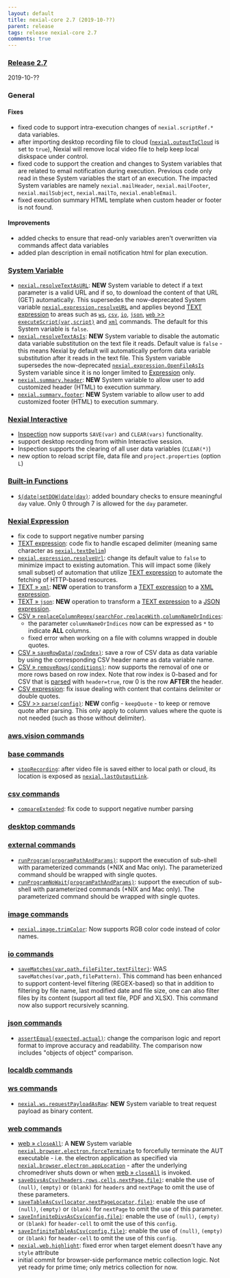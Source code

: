 ```yaml
---
layout: default
title: nexial-core 2.7 (2019-10-??)
parent: release
tags: release nexial-core 2.7
comments: true
---
```


### <a href="https://github.com/nexiality/nexial-core/releases/tag/nexial-core-v2.7_0???" class="external-link" target="_nexial_link">Release 2.7</a>
2019-10-??


### General
#### Fixes
- fixed code to support intra-execution changes of `nexial.scriptRef.*` data variables.
- after importing desktop recording file to cloud ([`nexial.outputToCloud`](../systemvars/index#nexial.outputToCloud) 
  is set to `true`), Nexial will remove local video file to help keep local diskspace under control.
- fixed code to support the creation and changes to System variables that are related to email notification during 
  execution. Previous code only read in these System variables the start of an execution. The impacted System variables 
  are namely `nexial.mailHeader`, `nexial.mailFooter`, `nexial.mailSubject`, `nexial.mailTo`, `nexial.enableEmail`.
- fixed execution summary HTML template when custom header or footer is not found.

#### Improvements
- added checks to ensure that read-only variables aren't overwritten via commands affect data variables
- added plan description in email notification html for plan execution.


### [System Variable](../systemvars)
- [`nexial.resolveTextAsURL`](../systemvars/index#nexial.resolveTextAsURL): **NEW** System variable to detect if a text 
  parameter is a valid URL and if so, to download the content of that URL (GET) automatically. This supersedes the 
  now-deprecated System variable [`nexial.expression.resolveURL`](../systemvars/index#nexial.expression.resolveURL) and
  applies beyond [TEXT expression](../expressions/TEXTexpression) to areas such as [`ws`](../commands/ws), 
  [`csv`](../commands/csv), [`io`](../commands/io), [`json`](../commands/json), 
  [`web` >> `executeScript(var,script)`](../commands/web/executeScript(var,script)) and [`xml`](../commands/xml) 
  commands. The default for this System variable is `false`.
- [`nexial.resolveTextAsIs`](../systemvars/index#nexial.resolveTextAsIs): **NEW** System variable to disable the 
  automatic data variable substitution on the text file it reads. Default value is `false` - this means Nexial by default
  will automatically perform data variable substitution after it reads in the text file. This System variable supersedes
  the now-deprecated [`nexial.expression.OpenFileAsIs`](../systemvars/index#nexial.expression.OpenFileAsIs) System
  variable since it is no longer limited to [Expression](../expressions) only.
- [`nexial.summary.header`](../systemvars/index#nexial.summary.header): **NEW** System variable to allow user to add 
  customized header (HTML) to execution summary.
- [`nexial.summary.footer`](../systemvars/index#nexial.summary.footer): **NEW** System variable to allow user to add 
  customized footer (HTML) to execution summary.


### [Nexial Interactive](../interactive)
- [Inspection](../interactive/index#inspection) now supports `SAVE(var)` and `CLEAR(vars)` functionality.
- support desktop recording from within Interactive session.
- Inspection supports the clearing of all user data variables (`CLEAR(*)`)
- new option to reload script file, data file and `project.properties` (option `L`)


### [Built-in Functions](../functions)
- [`$(date|setDOW|date|day)`](../functions/$(date).md#datesetdowdateday): added boundary checks to ensure meaningful 
  `day` value. Only 0 through 7 is allowed for the `day` parameter. 


### [Nexial Expression](../expressions)
- fix code to support negative number parsing
- [TEXT expression](../expressions/TEXTexpression): code fix to handle escaped delimiter (meaning same character as 
  [`nexial.textDelim`](../systemvars/index#nexial.textDelim))
- [`nexial.expression.resolveUrl`](../systemvars/index#nexial.expression.resolveUrl): change its default value to
  `false` to minimize impact to existing automation. This will impact some (likely small subset) of automation that
  utilize [TEXT expression](../expressions/TEXTexpression) to automate the fetching of HTTP-based resources.
- [TEXT &raquo; `xml`](../expressions/TEXTexpression#xml): **NEW** operation to transform a 
  [TEXT expression](../expressions/TEXTexpression) to a [XML expression](../expressions/XMLexpression).
- [TEXT &raquo; `json`](../expressions/TEXTexpression#json): **NEW** operation to transform a 
  [TEXT expression](../expressions/TEXTexpression) to a [JSON expression](../expressions/JSONexpression).
- [CSV &raquo; `replaceColumnRegex(searchFor,replaceWith,columnNameOrIndices`](../expressions/CSVexpression#replacecolumnregexsearchforreplacewithcolumnnameorindices):
  - the parameter `columnNameOrIndices` now can be expressed as `*` to indicate **ALL** columns.
  - fixed error when working on a file with columns wrapped in double quotes.
- [CSV &raquo; `saveRowData(rowIndex)`](../expressions/CSVexpression#saveRowData(rowIndex)): save a row of CSV data
  as data variable by using the corresponding CSV header name as data variable name.
- [CSV &raquo; `removeRows(conditions)`](../expressions/CSVexpression#removerowsconditions): now supports the 
  removal of one or more rows based on row index. Note that row index is 0-based and for CSV that is 
  [parsed](../expressions/CSVexpression#parseconfig) with `header=true`, row 0 is the row **AFTER** the header.
- [CSV expression](../expressions/CSVexpression): fix issue dealing with content that contains delimiter or double quotes.
- [CSV >> `parse(config)`](../expressions/CSVexpression#parseconfig): **NEW** config - `keepQuote` - to keep or remove
  quote after parsing. This only apply to column values where the quote is not needed (such as those without delimiter).


### [aws.vision commands](../commands/aws.vision)


### [base commands](../commands/base)
- [`stopRecording`](../commands/base/stopRecording()): after video file is saved either to local path or cloud, its 
  location is exposed as [`nexial.lastOutputLink`](../systemvars/index#nexial.lastOutputLink).


### [csv commands](../commands/csv)
- [`compareExtended`](../commands/csv/compareExtended(var,profile,expected,actual)): fix code to support negative 
  number parsing


### [desktop commands](../commands/desktop)


### [external commands](../commands/external)
- [`runProgram(programPathAndParams)`](../commands/external/runProgram(programPathAndParams)): support the execution 
  of sub-shell with parameterized commands (*NIX and Mac only). The parameterized command should be wrapped with single 
  quotes.
- [`runProgramNoWait(programPathAndParams)`](../commands/external/runProgramNoWait(programPathAndParams)): support 
  the execution of sub-shell with parameterized commands (*NIX and Mac only). The parameterized command should be 
  wrapped with single quotes.


### [image commands](../commands/image)
- [`nexial.image.trimColor`](../systemvars/index#nexial.image.trimColor):  Now supports RGB color code instead of color
  names.
 

### [io commands](../commands/io)
- [`saveMatches(var,path,fileFilter,textFilter)`](../commands/io/saveMatches(var,path,fileFilter,textFilter)):
  WAS `saveMatches(var,path,filePattern)`. This command has been enhanced to support content-level filtering (REGEX-based)
  so that in addition to filtering by file name, last modified date and file size, one can also filter files by its content 
  (support all text file, PDF and XLSX). This command now also support recursively scanning.


### [json commands](../commands/json)
- [`assertEqual(expected,actual)`](../commands/json/assertEqual(expected,actual)): change the comparison logic and 
  report format to improve accuracy and readability. The comparison now includes "objects of object" comparison.


### [localdb commands](../commands/localdb)


### [ws commands](../commands/ws)
- [`nexial.ws.requestPayloadAsRaw`](../systemvars/index#nexial.ws.equestPayloadAsRaw): **NEW** System variable to 
  treat request payload as binary content.


### [web commands](../commands/web)
- [web &raquo; `closeAll`](../commands/web/closeAll()): A **NEW** System variable  
  [`nexial.browser.electron.forceTerminate`](../systemvars/index#nexial.browser.electron.forceTerminate) to forcefully 
  terminate the AUT executable - i.e. the electron application as specified via 
  [`nexial.browser.electron.appLocation`](../systemvars/index#nexial.browser.electron.appLocation) - after the 
  underlying chromedriver shuts down or when [web &raquo; `closeAll`](../commands/web/closeAll()) is invoked.
- [`saveDivsAsCsv(headers,rows,cells,nextPage,file)`](../commands/web/saveDivsAsCsv(headers,rows,cells,nextPage,file)):
  enable the use of `(null)`, `(empty)` or `(blank)` for `headers` and `nextPage` to omit the use of these parameters.
- [`saveTableAsCsv(locator,nextPageLocator,file)`](../commands/web/saveTableAsCsv(locator,nextPageLocator,file)):
  enable the use of `(null)`, `(empty)` or `(blank)` for `nextPage` to omit the use of this parameter.
- [`saveInfiniteDivsAsCsv(config,file)`](../commands/web/saveInfiniteDivsAsCsv(config,file)):
  enable the use of `(null)`, `(empty)` or `(blank)` for `header-cell` to omit the use of this `config`.
- [`saveInfiniteTableAsCsv(config,file)`](../commands/web/saveInfiniteTableAsCsv(config,file)):
  enable the use of `(null)`, `(empty)` or `(blank)` for `header-cell` to omit the use of this `config`.
- [`nexial.web.highlight`](../systemvars/index#nexial.web.highlight): fixed error when target element doesn't have any 
  `style` attribute
- initial commit for browser-side performance metric collection logic. Not yet ready for prime time; only metrics collection for now.